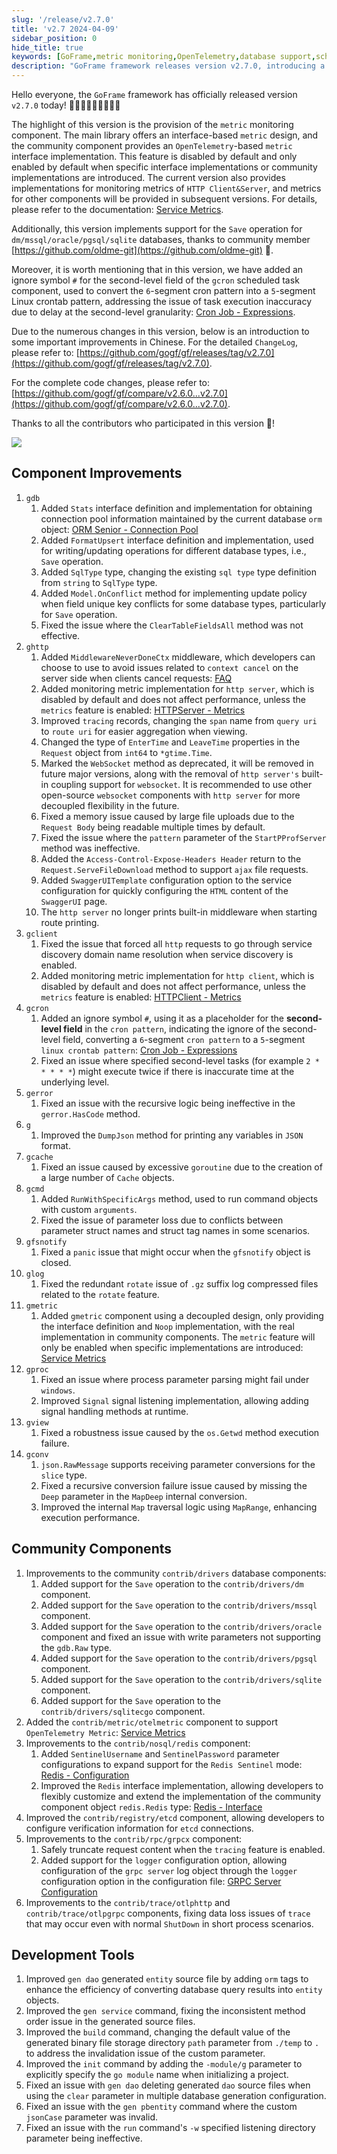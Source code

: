```yaml
---
slug: '/release/v2.7.0'
title: 'v2.7 2024-04-09'
sidebar_position: 0
hide_title: true
keywords: [GoFrame,metric monitoring,OpenTelemetry,database support,scheduled tasks,gcron,HTTP monitoring,middleware,code generation,gmetric component]
description: "GoFrame framework releases version v2.7.0, introducing a new metric monitoring component and providing implementations for monitoring metrics of HTTP Client and Server, supporting Save operations for multiple databases, improving gcron scheduled task component, and enhancing gdb database component functionality. Meanwhile, several system issues have been fixed, and the framework's performance and stability have been improved."
---
```


Hello everyone, the `GoFrame` framework has officially released version `v2.7.0` today! 👏👏👏👏👏👏👏👏👏

The highlight of this version is the provision of the `metric` monitoring component. The main library offers an interface-based `metric` design, and the community component provides an `OpenTelemetry`-based `metric` interface implementation. This feature is disabled by default and only enabled by default when specific interface implementations or community implementations are introduced. The current version also provides implementations for monitoring metrics of `HTTP Client&Server`, and metrics for other components will be provided in subsequent versions. For details, please refer to the documentation: [Service Metrics](../docs/服务可观测性/服务监控告警/服务监控告警.md).

Additionally, this version implements support for the `Save` operation for `dm/mssql/oracle/pgsql/sqlite` databases, thanks to community member [https://github.com/oldme-git](https://github.com/oldme-git) 💖.

Moreover, it is worth mentioning that in this version, we have added an ignore symbol `#` for the second-level field of the `gcron` scheduled task component, used to convert the `6`-segment cron pattern into a `5`-segment Linux crontab pattern, addressing the issue of task execution inaccuracy due to delay at the second-level granularity: [Cron Job - Expressions](../docs/组件列表/系统相关/定时任务-gcron/定时任务-表达式.md).

Due to the numerous changes in this version, below is an introduction to some important improvements in Chinese. For the detailed `ChangeLog`, please refer to: [https://github.com/gogf/gf/releases/tag/v2.7.0](https://github.com/gogf/gf/releases/tag/v2.7.0).

For the complete code changes, please refer to: [https://github.com/gogf/gf/compare/v2.6.0...v2.7.0](https://github.com/gogf/gf/compare/v2.6.0...v2.7.0).

Thanks to all the contributors who participated in this version 💖!

![](/markdown/950e1af6550f59942ab68e09ffb63c72.png)

## Component Improvements

1. `gdb`
    1. Added `Stats` interface definition and implementation for obtaining connection pool information maintained by the current database `orm` object: [ORM Senior - Connection Pool](../docs/核心组件/数据库ORM/ORM高级特性/ORM高级特性-连接池状态.md)
    2. Added `FormatUpsert` interface definition and implementation, used for writing/updating operations for different database types, i.e., `Save` operation.
    3. Added `SqlType` type, changing the existing `sql type` type definition from `string` to `SqlType` type.
    4. Added `Model.OnConflict` method for implementing update policy when field unique key conflicts for some database types, particularly for `Save` operation.
    5. Fixed the issue where the `ClearTableFieldsAll` method was not effective.
2. `ghttp`
    1. Added `MiddlewareNeverDoneCtx` middleware, which developers can choose to use to avoid issues related to `context cancel` on the server side when clients cancel requests: [FAQ](../docs/WEB服务开发/常见问题.md)
    2. Added monitoring metric implementation for `http server`, which is disabled by default and does not affect performance, unless the `metrics` feature is enabled: [HTTPServer - Metrics](../docs/WEB服务开发/高级特性/HTTPServer-监控指标.md)
    3. Improved `tracing` records, changing the `span` name from `query uri` to `route uri` for easier aggregation when viewing.
    4. Changed the type of `EnterTime` and `LeaveTime` properties in the `Request` object from `int64` to `*gtime.Time`.
    5. Marked the `WebSocket` method as deprecated, it will be removed in future major versions, along with the removal of `http server's` built-in coupling support for `websocket`. It is recommended to use other open-source `websocket` components with `http server` for more decoupled flexibility in the future.
    6. Fixed a memory issue caused by large file uploads due to the `Request Body` being readable multiple times by default.
    7. Fixed the issue where the `pattern` parameter of the `StartPProfServer` method was ineffective.
    8. Added the `Access-Control-Expose-Headers Header` return to the `Request.ServeFileDownload` method to support `ajax` file requests.
    9. Added `SwaggerUITemplate` configuration option to the service configuration for quickly configuring the `HTML` content of the `SwaggerUI` page.
    10. The `http server` no longer prints built-in middleware when starting route printing.
3. `gclient`
    1. Fixed the issue that forced all `http` requests to go through service discovery domain name resolution when service discovery is enabled.
    2. Added monitoring metric implementation for `http client`, which is disabled by default and does not affect performance, unless the `metrics` feature is enabled: [HTTPClient - Metrics](../docs/WEB服务开发/HTTPClient/HTTPClient-监控指标.md)
4. `gcron`
    1. Added an ignore symbol `#`, using it as a placeholder for the **second-level field** in the `cron pattern`, indicating the ignore of the second-level field, converting a `6`-segment `cron pattern` to a `5`-segment `linux crontab pattern`: [Cron Job - Expressions](../docs/组件列表/系统相关/定时任务-gcron/定时任务-表达式.md)
    2. Fixed an issue where specified second-level tasks (for example `2 * * * * *`) might execute twice if there is inaccurate time at the underlying level.
5. `gerror`
    1. Fixed an issue with the recursive logic being ineffective in the `gerror.HasCode` method.
6. `g`
    1. Improved the `DumpJson` method for printing any variables in `JSON` format.
7. `gcache`
    1. Fixed an issue caused by excessive `goroutine` due to the creation of a large number of `Cache` objects.
8. `gcmd`
    1. Added `RunWithSpecificArgs` method, used to run command objects with custom `arguments`.
    2. Fixed the issue of parameter loss due to conflicts between parameter struct names and struct tag names in some scenarios.
9. `gfsnotify`
    1. Fixed a `panic` issue that might occur when the `gfsnotify` object is closed.
10. `glog`
    1. Fixed the redundant `rotate` issue of `.gz` suffix log compressed files related to the `rotate` feature.
11. `gmetric`
    1. Added `gmetric` component using a decoupled design, only providing the interface definition and `Noop` implementation, with the real implementation in community components. The `metric` feature will only be enabled when specific implementations are introduced: [Service Metrics](../docs/服务可观测性/服务监控告警/服务监控告警.md)
12. `gproc`
    1. Fixed an issue where process parameter parsing might fail under `windows`.
    2. Improved `Signal` signal listening implementation, allowing adding signal handling methods at runtime.
13. `gview`
    1. Fixed a robustness issue caused by the `os.Getwd` method execution failure.
14. `gconv`
    1. `json.RawMessage` supports receiving parameter conversions for the `slice` type.
    2. Fixed a recursive conversion failure issue caused by missing the `Deep` parameter in the `MapDeep` internal conversion.
    3. Improved the internal `Map` traversal logic using `MapRange`, enhancing execution performance.

## Community Components

1. Improvements to the community `contrib/drivers` database components:
   1. Added support for the `Save` operation to the `contrib/drivers/dm` component.
   2. Added support for the `Save` operation to the `contrib/drivers/mssql` component.
   3. Added support for the `Save` operation to the `contrib/drivers/oracle` component and fixed an issue with write parameters not supporting the `gdb.Raw` type.
   4. Added support for the `Save` operation to the `contrib/drivers/pgsql` component.
   5. Added support for the `Save` operation to the `contrib/drivers/sqlite` component.
   6. Added support for the `Save` operation to the `contrib/drivers/sqlitecgo` component.
2. Added the `contrib/metric/otelmetric` component to support `OpenTelemetry Metric`: [Service Metrics](../docs/服务可观测性/服务监控告警/服务监控告警.md)
3. Improvements to the `contrib/nosql/redis` component:
   1. Added `SentinelUsername` and `SentinelPassword` parameter configurations to expand support for the `Redis Sentinel` mode: [Redis - Configuration](../docs/组件列表/NoSQL%20Redis/Redis-配置管理.md)
   2. Improved the `Redis` interface implementation, allowing developers to flexibly customize and extend the implementation of the community component object `redis.Redis` type: [Redis - Interface](../docs/组件列表/NoSQL%20Redis/Redis-接口化设计.md)
4. Improved the `contrib/registry/etcd` component, allowing developers to configure verification information for `etcd` connections.
5. Improvements to the `contrib/rpc/grpcx` component:
   1. Safely truncate request content when the `tracing` feature is enabled.
   2. Added support for the `logger` configuration option, allowing configuration of the `grpc server` log object through the `logger` configuration option in the configuration file: [GRPC Server Configuration](../docs/微服务开发/服务端配置.md)
6. Improvements to the `contrib/trace/otlphttp` and `contrib/trace/otlpgrpc` components, fixing data loss issues of `trace` that may occur even with normal `ShutDown` in short process scenarios.

## Development Tools

1. Improved `gen dao` generated `entity` source file by adding `orm` tags to enhance the efficiency of converting database query results into `entity` objects.
2. Improved the `gen service` command, fixing the inconsistent method order issue in the generated source files.
3. Improved the `build` command, changing the default value of the generated binary file storage directory `path` parameter from `./temp` to `.` to address the invalidation issue of the custom parameter.
4. Improved the `init` command by adding the `-module/g` parameter to explicitly specify the `go module` name when initializing a project.
5. Fixed an issue with `gen dao` deleting generated `dao` source files when using the `clear` parameter in multiple database generation configuration.
6. Fixed an issue with the `gen pbentity` command where the custom `jsonCase` parameter was invalid.
7. Fixed an issue with the `run` command's `-w` specified listening directory parameter being ineffective.